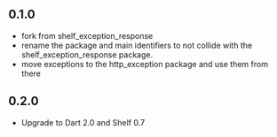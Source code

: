 ## 0.1.0

* fork from shelf_exception_response
* rename the package and main identifiers to not collide with the
    shelf_exception_response package.
* move exceptions to the http_exception package and use them from there

## 0.2.0

* Upgrade to Dart 2.0 and Shelf 0.7
